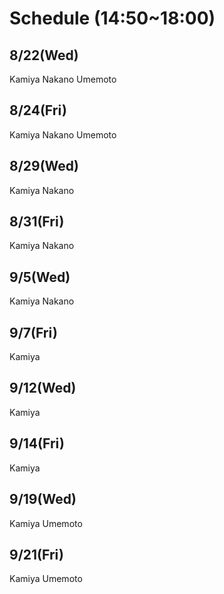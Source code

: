 # Schedule (14:50~18:00)

## 8/22(Wed)

Kamiya
Nakano
Umemoto

## 8/24(Fri)

Kamiya
Nakano
Umemoto

## 8/29(Wed)

Kamiya
Nakano

## 8/31(Fri)

Kamiya
Nakano

## 9/5(Wed)

Kamiya
Nakano

## 9/7(Fri)

Kamiya

## 9/12(Wed)

Kamiya

## 9/14(Fri)

Kamiya

## 9/19(Wed)

Kamiya
Umemoto

## 9/21(Fri)

Kamiya
Umemoto
